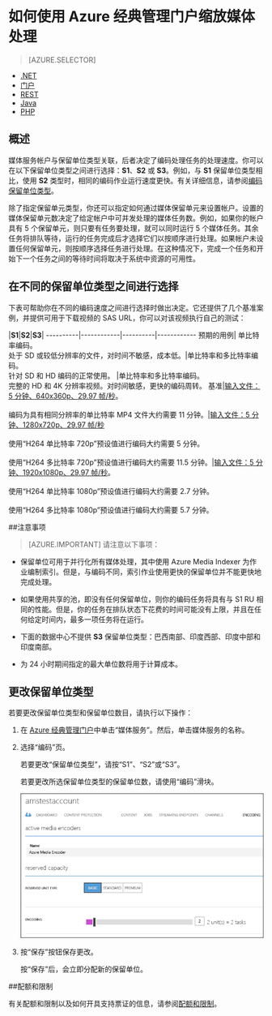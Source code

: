 <properties
	pageTitle="如何使用 Azure 经典管理门户缩放媒体处理"
	description="了解如何通过指定要为帐户设置的“按需流式处理保留单位”和“编码保留单位”数，缩放媒体服务。"
	services="media-services"
	documentationCenter=""
	authors="juliako,milangada"
	manager="dwrede"
	editor=""/>

<tags
	ms.service="media-services"
	ms.date="03/29/2016"
	wacn.date="05/16/2016"/>


# 如何使用 Azure 经典管理门户缩放媒体处理

> [AZURE.SELECTOR]
- [.NET](/documentation/articles/media-services-dotnet-encoding-units)
- [门户](/documentation/articles/media-services-portal-encoding-units)
- [REST](https://msdn.microsoft.com/zh-cn/library/azure/dn859236.aspx)
- [Java](https://github.com/southworkscom/azure-sdk-for-media-services-java-samples)
- [PHP](https://github.com/Azure/azure-sdk-for-php/tree/master/examples/MediaServices)

## 概述

媒体服务帐户与保留单位类型关联，后者决定了编码处理任务的处理速度。你可以在以下保留单位类型之间进行选择：**S1**、**S2** 或 **S3**。例如，与 **S1** 保留单位类型相比，使用 **S2** 类型时，相同的编码作业运行速度更快。有关详细信息，请参阅[编码保留单位类型](https://azure.microsoft.com/blog/author/milanga/)。

除了指定保留单元类型，你还可以指定如何通过媒体保留单元来设置帐户。设置的媒体保留单元数决定了给定帐户中可并发处理的媒体任务数。例如，如果你的帐户具有 5 个保留单元，则只要有任务要处理，就可以同时运行 5 个媒体任务。其余任务将排队等待，运行的任务完成后才选择它们以按顺序进行处理。如果帐户未设置任何保留单元，则按顺序选择任务进行处理。在这种情况下，完成一个任务和开始下一个任务之间的等待时间将取决于系统中资源的可用性。

## 在不同的保留单位类型之间进行选择

下表可帮助你在不同的编码速度之间进行选择时做出决定。它还提供了几个基准案例，并提供可用于下载视频的 SAS URL，你可以对该视频执行自己的测试：

   |**S1**|**S2**|**S3**|
----------|------------|----------|------------
预期的用例| 单比特率编码。<br/>处于 SD 或较低分辨率的文件，对时间不敏感，成本低。|单比特率和多比特率编码。<br/>针对 SD 和 HD 编码的正常使用。 |单比特率和多比特率编码。<br/>完整的 HD 和 4K 分辨率视频。对时间敏感，更快的编码周转。 
基准|[输入文件：5 分钟、640x360p、29.97 帧/秒](https://wamspartners.blob.core.windows.net/for-long-term-share/Whistler_5min_360p30.mp4?sr=c&si=AzureDotComReadOnly&sig=OY0TZ%2BP2jLK7vmcQsCTAWl33GIVCu67I02pgarkCTNw%3D)。<br/><br/>编码为具有相同分辨率的单比特率 MP4 文件大约需要 11 分钟。|[输入文件：5 分钟、1280x720p、29.97 帧/秒](https://wamspartners.blob.core.windows.net/for-long-term-share/Whistler_5min_720p30.mp4?sr=c&si=AzureDotComReadOnly&sig=OY0TZ%2BP2jLK7vmcQsCTAWl33GIVCu67I02pgarkCTNw%3D)<br/><br/>使用“H264 单比特率 720p”预设值进行编码大约需要 5 分钟。<br/><br/>使用“H264 多比特率 720p”预设值进行编码大约需要 11.5 分钟。|[输入文件：5 分钟、1920x1080p、29.97 帧/秒](https://wamspartners.blob.core.windows.net/for-long-term-share/Whistler_5min_1080p30.mp4?sr=c&si=AzureDotComReadOnly&sig=OY0TZ%2BP2jLK7vmcQsCTAWl33GIVCu67I02pgarkCTNw%3D)。<br/><br/>使用“H264 单比特率 1080p”预设值进行编码大约需要 2.7 分钟。<br/><br/>使用“H264 多比特率 1080p”预设值进行编码大约需要 5.7 分钟。

##注意事项

>[AZURE.IMPORTANT] 请注意以下事项：

- 保留单位可用于并行化所有媒体处理，其中使用 Azure Media Indexer 为作业编制索引。但是，与编码不同，索引作业使用更快的保留单位并不能更快地完成处理。

- 如果使用共享的池，即没有任何保留单位，则你的编码任务将具有与 S1 RU 相同的性能。但是，你的任务在排队状态下花费的时间可能没有上限，并且在任何给定时间内，最多一项任务将在运行。

- 下面的数据中心不提供 **S3** 保留单位类型：巴西南部、印度西部、印度中部和印度南部。

- 为 24 小时期间指定的最大单位数将用于计算成本。

## 更改保留单位类型

若要更改保留单位类型和保留单位数目，请执行以下操作：

1. 在 [Azure 经典管理门户](https://manage.windowsazure.cn/)中单击“媒体服务”。然后，单击媒体服务的名称。

2. 选择“编码”页。

	若要更改“保留单位类型”，请按“S1”、“S2”或“S3”。

	若要更改所选保留单位类型的保留单位数，请使用“编码”滑块。


	![“处理器”页](./media/media-services-portal-encoding-units/media-services-encoding-scale.png)

3. 按“保存”按钮保存更改。

	按“保存”后，会立即分配新的保留单位。
 

##配额和限制

有关配额和限制以及如何开具支持票证的信息，请参阅[配额和限制](/documentation/articles/media-services-quotas-and-limitations)。




 
<!---HONumber=Mooncake_0509_2016-->